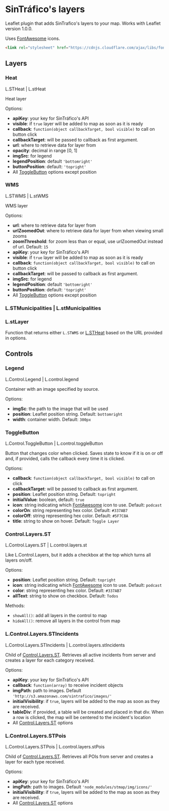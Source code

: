 # SinTráfico's layers

Leaflet plugin that adds SinTrafico's layers to your map.
Works with Leaflet version 1.0.0. 

Uses [FontAwesome](http://fontawesome.io/) icons.
```html
<link rel="stylesheet" href="https://cdnjs.cloudflare.com/ajax/libs/font-awesome/4.7.0/css/font-awesome.min.css">
``` 

## Layers
### Heat
L.STHeat | L.stHeat

Heat layer

Options:
* **apiKey**: your key for SinTráfico's API 
* **visible**: if `true` layer will be added to map as 
    soon as it is ready
* **callback**: `function(object callbackTarget, bool visible)` to call on button click
* **callbackTarget**: will be passed to callback as first
    argument.
* **url**: where to retrieve data for layer from
* **opacity**: decimal in range [0, 1]
* **imgSrc**: for legend
* **legendPosition**: default `'bottomright'`
* **buttonPosition**: default: `'topright'`
* All [ToggleButton](#togglebutton) options except position

### WMS
L.STWMS | L.stWMS

WMS layer

Options:
* **url**: where to retrieve data for layer from
* **urlZoomedOut**: where to retrieve data for layer from 
    when viewing small zooms
* **zoomThreshold**: for zoom less than or equal, use
    urlZoomedOut instead of url. Default: `15`
* **apiKey**: your key for SinTráfico's API 
* **visible**: if `true` layer will be added to map as 
    soon as it is ready
* **callback**: `function(object callbackTarget, bool visible)` to call on button click
* **callbackTarget**: will be passed to callback as first
    argument.
* **imgSrc**: for legend
* **legendPosition**: default `'bottomright'`
* **buttonPosition**: default: `'topright'`
* All [ToggleButton](#togglebutton) options except position

### L.STMunicipalities | L.stMunicipalities
### L.stLayer
   Function that returns either `L.STWMS` or [L.STHeat](#heat) 
   based on the URL provided in options. 

## Controls
### Legend
L.Control.Legend | L.control.legend

Container with an image specified by source.

Options:
* **imgSc**: the path to the image that will be used
* **position**: Leaflet position string. Default: `bottomright`
* **width**: container width. Default: `300px`

### ToggleButton
L.Control.ToggleButton | L.control.toggleButton

Button that changes color when clicked. Saves state to
know if it is on or off and, if provided, calls the
callback every time it is clicked.

Options:
* **callback**: `function(object callbackTarget, bool visible)` to call on click
* **callbackTarget**: will be passed to callback as first
    argument.
* **position**: Leaflet position string. Default: `topright`
* **initialValue**: boolean, default: `true`
* **icon**: string indicating which [FontAwesome](http://fontawesome.io/)
    icon to use. Default: `podcast`
* **colorOn**: string representing hex color. Default: `#337AB7`
* **colorOff**: string representing hex color. Default: `#5F7C8A`
* **title**: string to show on hover. Default: `Toggle Layer`

### Control.Layers.ST
L.Control.Layers.ST | L.control.layers.st

Like L.Control.Layers, but it adds a checkbox at the top
which turns all layers on/off. 

Options:
* **position**: Leaflet position string. Default: `topright`
* **icon**: string indicating which [FontAwesome](http://fontawesome.io/)
    icon to use. Default: `podcast`
* **color**: string representing hex color. Default: `#337AB7`
* **allText**: string to show on checkbox. 
    Default: `Todos`

Methods:
* `showAll()`: add all layers in the control to map
* `hideAll()`: remove all layers in the control from map

### L.Control.Layers.STIncidents
L.Control.Layers.STIncidents | L.control.layers.stIncidents

Child of [Control.Layers.ST](#controllayersst). 
Retrieves all active incidents from server and creates
a layer for each category received.

Options:
* **apiKey**: your key for SinTráfico's API 
* **callback**: `function(array)` to receive incident objects
* **imgPath**: path to images. Default 
    `'http://s3.amazonaws.com/sintrafico/images/'`
* **initialVisibility**: if `true`, layers will be added
    to the map as soon as they are received.
* **tableDiv**: if provided, a table will be created and
    placed in that div. When a row is clicked, the map
    will be centered to the incident's location
* All [Control.Layers.ST](#controllayersst) options

### L.Control.Layers.STPois
L.Control.Layers.STPois | L.control.layers.stPois

Child of [Control.Layers.ST](#controllayersst). 
Retrieves all POIs from server and creates
a layer for each type received.

Options:
* **apiKey**: your key for SinTráfico's API 
* **imgPath**: path to images. Default 
    `'node_modules/stmap/img/icons/'`
* **initialVisibility**: if `true`, layers will be added
    to the map as soon as they are received.
* All [Control.Layers.ST](#controllayersst) options
